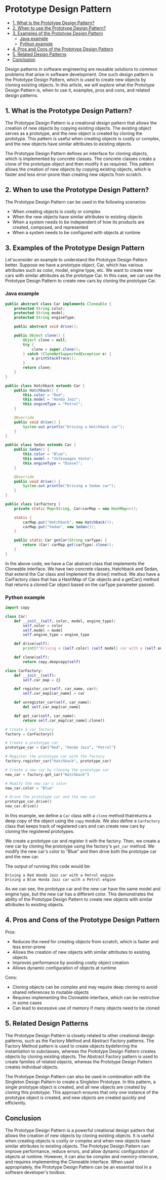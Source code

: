 # Prototype Design Pattern <!-- omit in toc -->

- [1. What is the Prototype Design Pattern?](#1-what-is-the-prototype-design-pattern)
- [2. When to use the Prototype Design Pattern?](#2-when-to-use-the-prototype-design-pattern)
- [3. Examples of the Prototype Design Pattern](#3-examples-of-the-prototype-design-pattern)
  - [Java example](#java-example)
  - [Python example](#python-example)
- [4. Pros and Cons of the Prototype Design Pattern](#4-pros-and-cons-of-the-prototype-design-pattern)
- [5. Related Design Patterns](#5-related-design-patterns)
- [Conclusion](#conclusion)


Design patterns in software engineering are reusable solutions to common problems that arise in software development. One such design pattern is the Prototype Design Pattern, which is used to create new objects by cloning existing objects. In this article, we will explore what the Prototype Design Pattern is, when to use it, examples, pros and cons, and related design patterns.

## 1. What is the Prototype Design Pattern?
The Prototype Design Pattern is a creational design pattern that allows the creation of new objects by copying existing objects. The existing object serves as a prototype, and the new object is created by cloning the prototype. This pattern is useful when creating objects is costly or complex, and the new objects have similar attributes to existing objects.

The Prototype Design Pattern defines an interface for cloning objects, which is implemented by concrete classes. The concrete classes create a clone of the prototype object and then modify it as required. This pattern allows the creation of new objects by copying existing objects, which is faster and less error-prone than creating new objects from scratch.

## 2. When to use the Prototype Design Pattern?
The Prototype Design Pattern can be used in the following scenarios:

- When creating objects is costly or complex
- When the new objects have similar attributes to existing objects
- When a system needs to be independent of how its products are created, composed, and represented
- When a system needs to be configured with objects at runtime

## 3. Examples of the Prototype Design Pattern
Let'sconsider an example to understand the Prototype Design Pattern better. Suppose we have a prototype object, Car, which has various attributes such as color, model, engine type, etc. We want to create new cars with similar attributes as the prototype Car. In this case, we can use the Prototype Design Pattern to create new cars by cloning the prototype Car.

### Java example

```java
public abstract class Car implements Cloneable {
    protected String color;
    protected String model;
    protected String engineType;

    public abstract void drive();

    public Object clone() {
        Object clone = null;
        try {
            clone = super.clone();
        } catch (CloneNotSupportedException e) {
            e.printStackTrace();
        }
        return clone;
    }
}

public class Hatchback extends Car {
    public Hatchback() {
        this.color = "Red";
        this.model = "Honda Jazz";
        this.engineType = "Petrol";
    }

    @Override
    public void drive() {
        System.out.println("Driving a Hatchback car");
    }
}

public class Sedan extends Car {
    public Sedan() {
        this.color = "Blue";
        this.model = "Volkswagen Vento";
        this.engineType = "Diesel";
    }

    @Override
    public void drive() {
        System.out.println("Driving a Sedan car");
    }
}

public class CarFactory {
    private static Map<String, Car>carMap = new HashMap<>();

    static {
        carMap.put("Hatchback", new Hatchback());
        carMap.put("Sedan", new Sedan());
    }

    public static Car getCar(String carType) {
        return (Car) carMap.get(carType).clone();
    }
}
```

In the above code, we have a Car abstract class that implements the Cloneable interface. We have two concrete classes, Hatchback and Sedan, that extend the Car class and implement the drive() method. We also have a CarFactory class that has a HashMap of Car objects and a getCar() method that returns a cloned Car object based on the carType parameter passed.

### Python example

```python
import copy

class Car:
    def __init__(self, color, model, engine_type):
        self.color = color
        self.model = model
        self.engine_type = engine_type

    def drive(self):
        print(f"Driving a {self.color} {self.model} car with a {self.engine_type} engine")

    def clone(self):
        return copy.deepcopy(self)

class CarFactory:
    def __init__(self):
        self.car_map = {}

    def register_car(self, car_name, car):
        self.car_map[car_name] = car

    def unregister_car(self, car_name):
        del self.car_map[car_name]

    def get_car(self, car_name):
        return self.car_map[car_name].clone()

# Create a car factory
factory = CarFactory()

# Create a prototype car
prototype_car = Car("Red", "Honda Jazz", "Petrol")

# Register the prototype car with the factory
factory.register_car("Hatchback", prototype_car)

# Create a new car by cloning the prototype car
new_car = factory.get_car("Hatchback")

# Modify the new car's color
new_car.color = "Blue"

# Drive the prototype car and the new car
prototype_car.drive()
new_car.drive()
```

In this example, we define a `Car` class with a `clone` method thatreturns a deep copy of the object using the `copy` module. We also define a `CarFactory` class that keeps track of registered cars and can create new cars by cloning the registered prototypes.

We create a prototype car and register it with the factory. Then, we create a new car by cloning the prototype using the factory's `get_car` method. We modify the new car's color to "Blue" and then drive both the prototype car and the new car.

The output of running this code would be:

```
Driving a Red Honda Jazz car with a Petrol engine
Driving a Blue Honda Jazz car with a Petrol engine
```

As we can see, the prototype car and the new car have the same model and engine type, but the new car has a different color. This demonstrates the ability of the Prototype Design Pattern to create new objects with similar attributes to existing objects.

## 4. Pros and Cons of the Prototype Design Pattern

Pros:
- Reduces the need for creating objects from scratch, which is faster and less error-prone
- Allows the creation of new objects with similar attributes to existing objects
- Improves performance by avoiding costly object creation
- Allows dynamic configuration of objects at runtime

Cons:
- Cloning objects can be complex and may require deep cloning to avoid shared references to mutable objects
- Requires implementing the Cloneable interface, which can be restrictive in some cases
- Can lead to excessive use of memory if many objects need to be cloned

## 5. Related Design Patterns

The Prototype Design Pattern is closely related to other creational design patterns, such as the Factory Method and Abstract Factory patterns. The Factory Method pattern is used to create objects bydeferring the instantiation to subclasses, whereas the Prototype Design Pattern creates objects by cloning existing objects. The Abstract Factory pattern is used to create families of related objects, whereas the Prototype Design Pattern creates individual objects.

The Prototype Design Pattern can also be used in combination with the Singleton Design Pattern to create a Singleton Prototype. In this pattern, a single prototype object is created, and all new objects are created by cloning this prototype. This approach ensures that only one instance of the prototype object is created, and new objects are created quickly and efficiently.

## Conclusion
The Prototype Design Pattern is a powerful creational design pattern that allows the creation of new objects by cloning existing objects. It is useful when creating objects is costly or complex and when new objects have similar attributes to existing objects. The Prototype Design Pattern can improve performance, reduce errors, and allow dynamic configuration of objects at runtime. However, it can also be complex and memory-intensive, and requires implementing the Cloneable interface. When used appropriately, the Prototype Design Pattern can be an essential tool in a software developer's toolbox.
